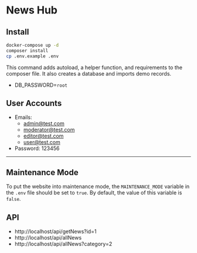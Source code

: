 # News Hub

## Install

```bash
docker-compose up -d
composer install
cp .env.example .env
```

This command adds autoload, a helper function, and requirements to the composer file. It also creates a database and imports demo records.

- DB_PASSWORD=`root`

## User Accounts
- Emails: 
  - admin@test.com
  - moderator@test.com
  - editor@test.com
  - user@test.com
- Password: 123456

---

## Maintenance Mode
To put the website into maintenance mode, the `MAINTENANCE_MODE` variable in the `.env` file should be set to `true`. By default, the value of this variable is `false`.

## API
- http://localhost/api/getNews?id=1
- http://localhost/api/allNews
- http://localhost/api/allNews?category=2
